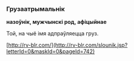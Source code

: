 ### Грузаатрымальнік
**назоўнік, мужчынскі род, афіцыйнае**

Той, на чыё імя адпраўляецца груз.

<a rel="author">[http://rv-blr.com/](http://rv-blr.com/slounik.jsp?letterId=0&maskId=0&pageId=742)</a>
